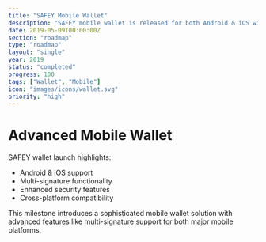 ```yaml
---
title: "SAFEY Mobile Wallet"
description: "SAFEY mobile wallet is released for both Android & iOS with multi-signature support for BTCZ"
date: 2019-05-09T00:00:00Z
section: "roadmap"
type: "roadmap"
layout: "single"
year: 2019
status: "completed"
progress: 100
tags: ["Wallet", "Mobile"]
icon: "images/icons/wallet.svg"
priority: "high"
---
```


# Advanced Mobile Wallet

SAFEY wallet launch highlights:
- Android & iOS support
- Multi-signature functionality
- Enhanced security features
- Cross-platform compatibility

This milestone introduces a sophisticated mobile wallet solution with advanced features like multi-signature support for both major mobile platforms.
